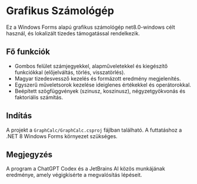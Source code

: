 # Grafikus Számológép

Ez a Windows Forms alapú grafikus számológép net8.0-windows célt használ, és lokalizált tizedes támogatással rendelkezik.

## Fő funkciók
- Gombos felület számjegyekkel, alapműveletekkel és kiegészítő funkciókkal (előjelváltás, törlés, visszatörlés).
- Magyar tizedesvessző kezelés és formázott eredmény megjelenítés.
- Egyszerű műveletsorok kezelése ideiglenes értékekkel és operátorokkal.
- Beépített szögfüggvények (szinusz, koszinusz), négyzetgyökvonás és faktoriális számítás.

## Indítás
A projekt a `GraphCalc/GraphCalc.csproj` fájlban található. A futtatáshoz a .NET 8 Windows Forms környezet szükséges.

## Megjegyzés
A program a ChatGPT Codex és a JetBrains AI közös munkájának eredménye, amely végigkísérte a megvalósítás lépéseit.
